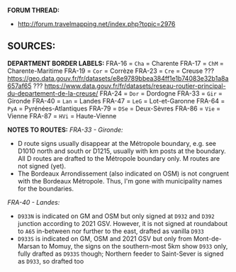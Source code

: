 ﻿**FORUM THREAD:**
- http://forum.travelmapping.net/index.php?topic=2976


**SOURCES:**
- 

**DEPARTMENT BORDER LABELS:**
FRA-16 = `Cha` = Charente
FRA-17 = `ChM` = Charente-Maritime
FRA-19 = `Cor` = Corrèze
FRA-23 = `Cre` = Creuse
   ??? https://geo.data.gouv.fr/fr/datasets/e8e9789bbea384ff1e1b74083e32b1a8a657af65
   ??? https://www.data.gouv.fr/fr/datasets/reseau-routier-principal-du-departement-de-la-creuse/
FRA-24 = `Dor` = Dordogne
FRA-33 = `Gir` = Gironde
FRA-40 = `Lan` = Landes
FRA-47 = `LeG` = Lot-et-Garonne
FRA-64 = `PyA` = Pyrénées-Atlantiques
FRA-79 = `DSe` = Deux-Sèvres
FRA-86 = `Vie` = Vienne
FRA-87 = `HVi` = Haute-Vienne


**NOTES TO ROUTES:**
*FRA-33 - Gironde:*
- D route signs usually disappear at the Métropole boundary, e.g. see D1010 north and south or D1215, usually with km posts at the boundary. All D routes are drafted to the Métropole boundary only. M routes are not signed (yet).
- The Bordeaux Arrondissement (also indicated on OSM) is not congruent with the Bordeaux Métropole. Thus, I'm gone with municipality names for the boundaries.

*FRA-40 - Landes:*
- `D933N` is indicated on GM and OSM but only signed at `D932` and `D392` junction according to 2021 GSV. However, it is not signed at roundabout to `A65` in-between nor further to the east, drafted as vanilla `D933`
- `D933S` is indicated on GM, OSM and 2021 GSV but only from Mont-de-Marsan to Momuy, the signs on the southern-most 5km show `D933` only, fully drafted as `D933S` though; Northern feeder to Saint-Sever is signed as `D933`, so drafted too